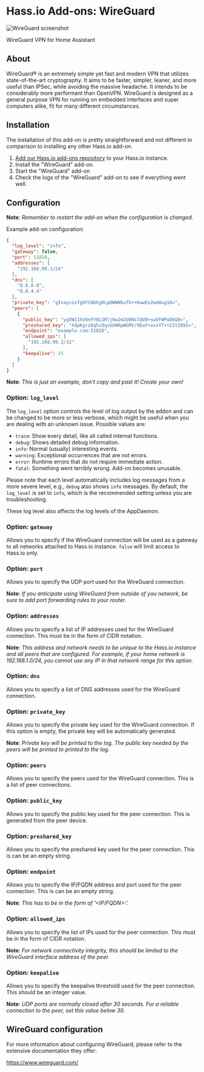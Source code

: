 # Hass.io Add-ons: WireGuard

![WireGuard screenshot][screenshot]

WireGuard VPN for Home Assistant

## About

WireGuard® is an extremely simple yet fast and modern VPN that utilizes 
state-of-the-art cryptography. It aims to be faster, simpler, leaner, and 
more useful than IPSec, while avoiding the massive headache. It intends to 
be considerably more performant than OpenVPN. WireGuard is designed as a 
general purpose VPN for running on embedded interfaces and super computers 
alike, fit for many different circumstances.

## Installation

The installation of this add-on is pretty straightforward and not different in
comparison to installing any other Hass.io add-on.

1. [Add our Hass.io add-ons repository][repository] to your Hass.io instance.
1. Install the "WireGuard" add-on.
1. Start the "WireGuard" add-on
1. Check the logs of the "WireGuard" add-on to see if everything went well.

## Configuration

**Note**: _Remember to restart the add-on when the configuration is changed._

Example add-on configuration:

```json
{
  "log_level": "info",
  "gateway": false,
  "port": 51820,
  "addresses": [
    "192.168.99.1/24"
  ],
  "dns": [
    "8.8.8.8",
    "8.8.4.4"
  ],
  "private_key": "gIvaysivTg6FCHbhgOLpOWWNbufb++KwwEn2wm0ug18=",
  "peers": [
    {
      "public_key": "ygVW11hV6nFY0LSRlj6w2m2U0NslQVB+swVFWPwD6Q8=",
      "preshared_key": "XdpKgrzDqhcOqvGUNRpWGMV/9EwY+xvxYT++Z1t289I=",
      "endpoint": "example.com:51820",
      "allowed_ips": [
        "192.168.99.2/32"
      ],
      "keepalive": 25
    }
  ]
}
```

**Note**: _This is just an example, don't copy and past it! Create your own!_

### Option: `log_level`

The `log_level` option controls the level of log output by the addon and can
be changed to be more or less verbose, which might be useful when you are
dealing with an unknown issue. Possible values are:

- `trace`: Show every detail, like all called internal functions.
- `debug`: Shows detailed debug information.
- `info`: Normal (usually) interesting events.
- `warning`: Exceptional occurrences that are not errors.
- `error`:  Runtime errors that do not require immediate action.
- `fatal`: Something went terribly wrong. Add-on becomes unusable.

Please note that each level automatically includes log messages from a
more severe level, e.g., `debug` also shows `info` messages. By default,
the `log_level` is set to `info`, which is the recommended setting unless
you are troubleshooting.

These log level also affects the log levels of the AppDaemon.

### Option: `gateway`

Allows you to specify if the WireGuard connection will be used as a gateway to
all networks attached to Hass.io instance. `false` will limit access to Hass.io
only.

### Option: `port`

Allows you to specify the UDP port used for the WireGuard connection.

**Note**: _If you anticipate using WireGuard from outside of you network, be
sure to add port forwarding rules to your router._

### Option: `addresses`

Allows you to specify a list of IP addresses used for the WireGuard connection.
This must be in the form of CIDR notation.

**Note**: _This address and network needs to be unique to the Hass.io instance
and all peers that are configured. For example, if your home network is
192.168.1.0/24, you cannot use any IP in that network range for this option._

### Option: `dns`

Allows you to specify a list of DNS addresses used for the WireGuard
connection.

### Option: `private_key`

Allows you to specify the private key used for the WireGuard connection. If
this option is empty, the private key will be automatically generated.

**Note**: _Private key will be printed to the log. The public key needed by the
peers will be printed to printed to the log._

### Option: `peers`

Allows you to specify the peers used for the WireGuard connection. This is a
list of peer connections.

### Option: `public_key`

Allows you to specify the public key used for the peer connection. This is
generated from the peer device.

### Option: `preshared_key`

Allows you to specify the preshared key used for the peer connection. This is
can be an empty string.

### Option: `endpoint`

Allows you to specify the IP/FQDN address and port used for the peer
connection. This is can be an empty string.

**Note**: _This has to be in the form of '<IP/FQDN>:<PORT>'._

### Option: `allowed_ips`

Allows you to specify the list of IPs used for the peer connection. This must
be in the form of CIDR notation.

**Note**: _For network connectivity integrity, this should be limited to the
WireGuard interface address of the peer._

### Option: `keepalive`

Allows you to specify the keepalive threshold used for the peer connection.
This should be an integer value.

**Note**: _UDP ports are normally closed after 30 seconds. For a reliable
connection to the peer, set this value below 30._


## WireGuard configuration

For more information about configuring WireGuard, please refer to the
extensive documentation they offer:

<https://www.wireguard.com/>

[repository]: https://github.com/whiskerz007/addon-wireguard
[screenshot]: https://github.com/whiskerz007/addon-wireguard/raw/master/images/screenshot.png

